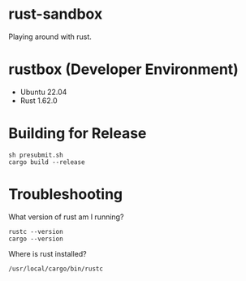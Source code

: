 # rust-sandbox
Playing around with rust.

# rustbox (Developer Environment)
- Ubuntu 22.04
- Rust 1.62.0

# Building for Release
 ```
 sh presubmit.sh
 cargo build --release
 ```
 
# Troubleshooting

What version of rust am I running?

```
rustc --version
cargo --version
```

Where is rust installed?

```
/usr/local/cargo/bin/rustc
```